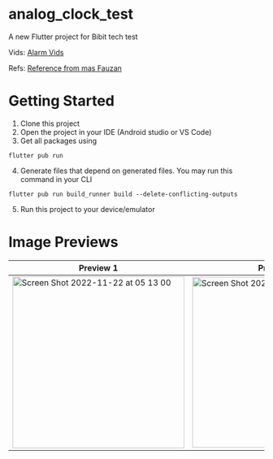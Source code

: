 # analog_clock_test

A new Flutter project for Bibit tech test

Vids: [Alarm Vids](https://drive.google.com/file/d/15sm8e-DsxN8THUUeGtCcdD5q3QjG0oXf/view?usp=share_link)

Refs: [Reference from mas Fauzan](https://github.com/fauzannoorazhar/bibit-clock)

# Getting Started

1. Clone this project
2. Open the project in your IDE (Android studio or VS Code)
3. Get all packages using
```
flutter pub run
```
4. Generate files that depend on generated files. You may run this command in your CLI
```
flutter pub run build_runner build --delete-conflicting-outputs
```
5. Run this project to your device/emulator

# Image Previews
| Preview 1 | Preview 2 |
| ------------- | ------------- |
| <img width="338" alt="Screen Shot 2022-11-22 at 05 13 00" src="https://user-images.githubusercontent.com/58131058/203168668-3f2eb590-4d23-4e69-90a1-1699126c042f.png"> | <img width="336" alt="Screen Shot 2022-11-22 at 05 13 12" src="https://user-images.githubusercontent.com/58131058/203168689-2c5fb822-3aa5-4a35-bbfd-4a79de32cf28.png"> |
